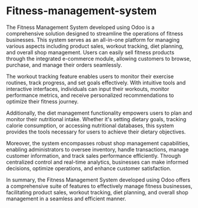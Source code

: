 # Fitness-management-system
The Fitness Management System developed using Odoo is a comprehensive solution designed to streamline the operations of fitness businesses. This system serves as an all-in-one platform for managing various aspects including product sales, workout tracking, diet planning, and overall shop management. Users can easily sell fitness products through the integrated e-commerce module, allowing customers to browse, purchase, and manage their orders seamlessly.

The workout tracking feature enables users to monitor their exercise routines, track progress, and set goals effectively. With intuitive tools and interactive interfaces, individuals can input their workouts, monitor performance metrics, and receive personalized recommendations to optimize their fitness journey.

Additionally, the diet management functionality empowers users to plan and monitor their nutritional intake. Whether it's setting dietary goals, tracking calorie consumption, or accessing nutritional databases, this system provides the tools necessary for users to achieve their dietary objectives.

Moreover, the system encompasses robust shop management capabilities, enabling administrators to oversee inventory, handle transactions, manage customer information, and track sales performance efficiently. Through centralized control and real-time analytics, businesses can make informed decisions, optimize operations, and enhance customer satisfaction.

In summary, the Fitness Management System developed using Odoo offers a comprehensive suite of features to effectively manage fitness businesses, facilitating product sales, workout tracking, diet planning, and overall shop management in a seamless and efficient manner.
